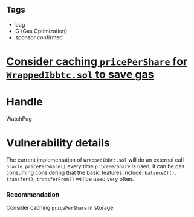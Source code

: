 ## Tags

- bug
- G (Gas Optimization)
- sponsor confirmed

# [Consider caching `pricePerShare` for `WrappedIbbtc.sol` to save gas](https://github.com/code-423n4/2021-10-badgerdao-findings/issues/55) 

# Handle

WatchPug


# Vulnerability details

The current implementation of `WrappedIbbtc.sol` will do an external call `oracle.pricePerShare()` every time `pricePerShare` is used, it can be gas consuming considering that the basic features include: `balanceOf()`, `transfer()`, `transferFrom()` will be used very often.

### Recommendation

Consider caching `pricePerShare` in storage.

